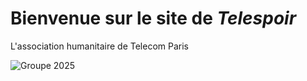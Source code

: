 # Bienvenue sur le site de *Telespoir*

L'association humanitaire de Telecom Paris

![Groupe 2025](../images/Mandat/Groupe/2025.JPG)
